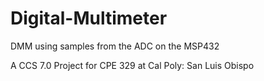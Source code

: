 # Digital-Multimeter
DMM using samples from the ADC on the MSP432

A CCS 7.0 Project for CPE 329 at Cal Poly: San Luis Obispo
